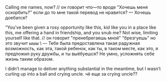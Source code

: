 Calling me names, now?
// он говорит что—то вроде "Хочешь меня оскорбить?" если до то мне такой перевод не нравится?
— Хочешь доебатся? 

“You’ve been given a rosy opportunity like this, kid like you in a place like this, me offering a hand in friendship, and you snub me?  Not wise, limiting yourself like that.
// он говорит "пренебрегаешь мной" "брезгуешь" но это звучит ыыы \\ 
— Тебе была предоставлена такая радужная возможность, как эта, такой ребенок, как ты, в таком месте, как это, я предложил руку дружбы, и ты выёбуешся? Не умно, усложнять себе жизнь таким образом.


I didn’t manage to deliver anything substantial in the meantime, but I wasn’t curling up into a ball and crying uncle.
чё еще за crying uncle??


